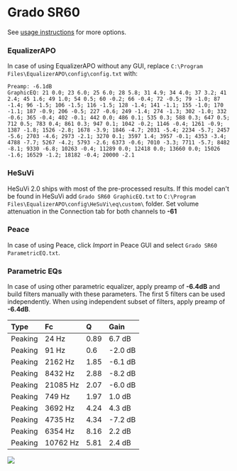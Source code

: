 # Grado SR60
See [usage instructions](https://github.com/jaakkopasanen/AutoEq#usage) for more options.

### EqualizerAPO
In case of using EqualizerAPO without any GUI, replace `C:\Program Files\EqualizerAPO\config\config.txt`
with:
```
Preamp: -6.1dB
GraphicEQ: 21 0.0; 23 6.0; 25 6.0; 28 5.8; 31 4.9; 34 4.0; 37 3.2; 41 2.4; 45 1.6; 49 1.0; 54 0.5; 60 -0.2; 66 -0.4; 72 -0.5; 79 -1.0; 87 -1.4; 96 -1.5; 106 -1.5; 116 -1.5; 128 -1.4; 141 -1.1; 155 -1.0; 170 -1.1; 187 -0.9; 206 -0.5; 227 -0.6; 249 -1.4; 274 -1.3; 302 -1.0; 332 -0.6; 365 -0.4; 402 -0.1; 442 0.0; 486 0.1; 535 0.3; 588 0.3; 647 0.5; 712 0.5; 783 0.4; 861 0.3; 947 0.1; 1042 -0.2; 1146 -0.4; 1261 -0.9; 1387 -1.8; 1526 -2.8; 1678 -3.9; 1846 -4.7; 2031 -5.4; 2234 -5.7; 2457 -5.6; 2703 -4.6; 2973 -2.1; 3270 0.1; 3597 1.4; 3957 -0.1; 4353 -3.4; 4788 -7.7; 5267 -4.2; 5793 -2.6; 6373 -0.6; 7010 -3.3; 7711 -5.7; 8482 -8.1; 9330 -6.8; 10263 -0.4; 11289 0.0; 12418 0.0; 13660 0.0; 15026 -1.6; 16529 -1.2; 18182 -0.4; 20000 -2.1
```

### HeSuVi
HeSuVi 2.0 ships with most of the pre-processed results. If this model can't be found in HeSuVi add
`Grado SR60 GraphicEQ.txt` to `C:\Program Files\EqualizerAPO\config\HeSuVi\eq\custom\` folder.
Set volume attenuation in the Connection tab for both channels to **-61**

### Peace
In case of using Peace, click *Import* in Peace GUI and select `Grado SR60 ParametricEQ.txt`.

### Parametric EQs
In case of using other parametric equalizer, apply preamp of **-6.4dB** and build filters manually
with these parameters. The first 5 filters can be used independently.
When using independent subset of filters, apply preamp of **-6.4dB**.

| Type    | Fc       |    Q | Gain    |
|:--------|:---------|:-----|:--------|
| Peaking | 24 Hz    | 0.89 | 6.7 dB  |
| Peaking | 91 Hz    | 0.6  | -2.0 dB |
| Peaking | 2162 Hz  | 1.85 | -6.1 dB |
| Peaking | 8432 Hz  | 2.88 | -8.2 dB |
| Peaking | 21085 Hz | 2.07 | -6.0 dB |
| Peaking | 749 Hz   | 1.97 | 1.0 dB  |
| Peaking | 3692 Hz  | 4.24 | 4.3 dB  |
| Peaking | 4735 Hz  | 4.34 | -7.2 dB |
| Peaking | 6354 Hz  | 8.16 | 2.2 dB  |
| Peaking | 10762 Hz | 5.81 | 2.4 dB  |

![](https://raw.githubusercontent.com/jaakkopasanen/AutoEq/master/results/headphonecom/sbaf-serious/Grado%20SR60/Grado%20SR60.png)